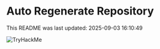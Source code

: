 # Auto Regenerate Repository

This README was last updated: 2025-09-03 16:10:49

 ![TryHackMe](https://tryhackme.com/badge/533634)